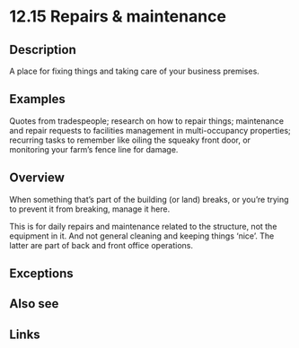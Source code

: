 # 12.15 Repairs & maintenance

## Description

A place for fixing things and taking care of your business premises.

## Examples

Quotes from tradespeople; research on how to repair things; maintenance and repair requests to facilities management in multi-occupancy properties; recurring tasks to remember like oiling the squeaky front door, or monitoring your farm’s fence line for damage.

## Overview

When something that’s part of the building (or land) breaks, or you’re trying to prevent it from breaking, manage it here.

This is for daily repairs and maintenance related to the structure, not the equipment in it. And not general cleaning and keeping things ‘nice’. The latter are part of back and front office operations.

## Exceptions

## Also see

## Links
